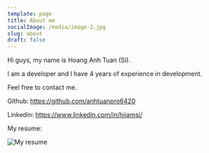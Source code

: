 ```yaml
---
template: page
title: About me
socialImage: /media/image-2.jpg
slug: about
draft: false
---
```

Hi guys, my name is Hoang Anh Tuan (Si).

I am a developer and I have 4 years of experience in development.

Feel free to contact me.

Github: <https://github.com/anhtuanpro6420>

Linkedin: <https://www.linkedin.com/in/hiiamsi/>



My resume:

![My resume](/media/screen-shot-2020-04-13-at-15.45.52.png "My resume")